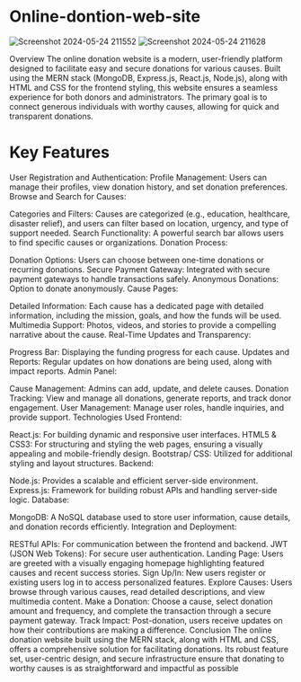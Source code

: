 # Online-dontion-web-site
![Screenshot 2024-05-24 211552](https://github.com/vishnu44444/Online-dontion-web-site/assets/145116139/b54c8c9a-9b1f-45e9-a211-718fccd25b18)
![Screenshot 2024-05-24 211628](https://github.com/vishnu44444/Online-dontion-web-site/assets/145116139/0daa5e70-53ac-4aa5-a678-b904c96dc317)

Overview
The online donation website is a modern, user-friendly platform designed to facilitate easy and secure donations for various causes. Built using the MERN stack (MongoDB, Express.js, React.js, Node.js), along with HTML and CSS for the frontend styling, this website ensures a seamless experience for both donors and administrators. The primary goal is to connect generous individuals with worthy causes, allowing for quick and transparent donations.

# Key Features
User Registration and Authentication:
Profile Management: Users can manage their profiles, view donation history, and set donation preferences.
Browse and Search for Causes:

Categories and Filters: Causes are categorized (e.g., education, healthcare, disaster relief), and users can filter based on location, urgency, and type of support needed.
Search Functionality: A powerful search bar allows users to find specific causes or organizations.
Donation Process:

Donation Options: Users can choose between one-time donations or recurring donations.
Secure Payment Gateway: Integrated with secure payment gateways to handle transactions safely.
Anonymous Donations: Option to donate anonymously.
Cause Pages:

Detailed Information: Each cause has a dedicated page with detailed information, including the mission, goals, and how the funds will be used.
Multimedia Support: Photos, videos, and stories to provide a compelling narrative about the cause.
Real-Time Updates and Transparency:

Progress Bar: Displaying the funding progress for each cause.
Updates and Reports: Regular updates on how donations are being used, along with impact reports.
Admin Panel:

Cause Management: Admins can add, update, and delete causes.
Donation Tracking: View and manage all donations, generate reports, and track donor engagement.
User Management: Manage user roles, handle inquiries, and provide support.
Technologies Used
Frontend:

React.js: For building dynamic and responsive user interfaces.
HTML5 & CSS3: For structuring and styling the web pages, ensuring a visually appealing and mobile-friendly design.
Bootstrap/ CSS: Utilized for additional styling and layout structures.
Backend:

Node.js: Provides a scalable and efficient server-side environment.
Express.js: Framework for building robust APIs and handling server-side logic.
Database:

MongoDB: A NoSQL database used to store user information, cause details, and donation records efficiently.
Integration and Deployment:

RESTful APIs: For communication between the frontend and backend.
JWT (JSON Web Tokens): For secure user authentication.
Landing Page: Users are greeted with a visually engaging homepage highlighting featured causes and recent success stories.
Sign Up/In: New users register or existing users log in to access personalized features.
Explore Causes: Users browse through various causes, read detailed descriptions, and view multimedia content.
Make a Donation: Choose a cause, select donation amount and frequency, and complete the transaction through a secure payment gateway.
Track Impact: Post-donation, users receive updates on how their contributions are making a difference.
Conclusion
The online donation website built using the MERN stack, along with HTML and CSS, offers a comprehensive solution for facilitating donations. Its robust feature set, user-centric design, and secure infrastructure ensure that donating to worthy causes is as straightforward and impactful as possible
